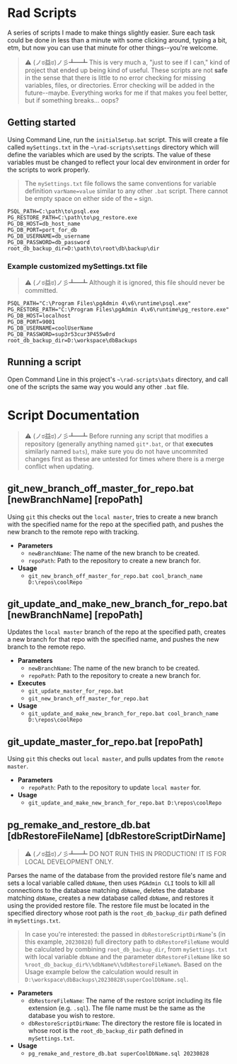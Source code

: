 # Rad Scripts
A series of scripts I made to make things slightly easier. Sure each task could be done in less than a minute with some clicking around, typing a bit,
etm, but now you can use that minute for other things--you're welcome.

> :warning:
> (ノಠ益ಠ)ノ彡┻━┻
> This is very much a, "just to see if I can," kind of project that ended up being kind of useful. These scripts are not __safe__ in the sense that
> there is little to no error checking for missing variables, files, or directories. Error checking will be added in the future--maybe. Everything
> works for me if that makes you feel better, but if something breaks... oops?

## Getting started
Using Command Line, run the `initialSetup.bat` script. This will create a file called `mySettings.txt` in the `~\rad-scripts\settings` directory
which will define the variables which are used by the scripts. The value of these variables must be changed to reflect your local dev environment
in order for the scripts to work properly.

> The `mySettings.txt` file follows the same conventions for variable definition `varName=value` similar to any other `.bat` script. There cannot be
> empty space on either side of the `=` sign.
```
PSQL_PATH=C:\path\to\psql.exe
PG_RESTORE_PATH=C:\path\to\pg_restore.exe
PG_DB_HOST=db_host_name
PG_DB_PORT=port_for_db
PG_DB_USERNAME=db_username
PG_DB_PASSWORD=db_password
root_db_backup_dir=D:\path\to\root\db\backup\dir
```
### Example customized mySettings.txt file
> :warning:
> (ノಠ益ಠ)ノ彡┻━┻
> Although it is ignored, this file should never be committed.
```
PSQL_PATH="C:\Program Files\pgAdmin 4\v6\runtime\psql.exe"
PG_RESTORE_PATH="C:\Program Files\pgAdmin 4\v6\runtime\pg_restore.exe"
PG_DB_HOST=localhost
PG_DB_PORT=9001
PG_DB_USERNAME=coolUserName
PG_DB_PASSWORD=sup3r53cur3P455w0rd
root_db_backup_dir=D:\workspace\dbBackups
```
## Running a script
Open Command Line in this project's `~\rad-scripts\bats` directory, and call one of the scripts the same way you would any other `.bat` file.

# Script Documentation

> :warning:
> (ノಠ益ಠ)ノ彡┻━┻
> Before running any script that modifies a repository (generally anything named `git*.bat`, or that __executes__ similarly named `bats`), make sure
> you do not have uncommited changes first as these are untested for times where there is a merge conflict when updating.

## git_new_branch_off_master_for_repo.bat [newBranchName] [repoPath]
Using `git` this checks out the `local master`, tries to create a new branch with the specified name for the repo at the specified path, and pushes
the new branch to the remote repo with tracking.

- __Parameters__
  - `newBranchName`: The name of the new branch to be created.
  - `repoPath`: Path to the repository to create a new branch for.
- __Usage__
  - `git_new_branch_off_master_for_repo.bat cool_branch_name D:\repos\coolRepo`

## git_update_and_make_new_branch_for_repo.bat [newBranchName] [repoPath]
Updates the `local master` branch of the repo at the specified path, creates a new branch for that repo with the specified name, and pushes the new
branch to the remote repo.

- __Parameters__
  - `newBranchName`: The name of the new branch to be created.
  - `repoPath`: Path to the repository to create a new branch for.
- __Executes__
  - `git_update_master_for_repo.bat`
  - `git_new_branch_off_master_for_repo.bat`
- __Usage__
  - `git_update_and_make_new_branch_for_repo.bat cool_branch_name D:\repos\coolRepo`

## git_update_master_for_repo.bat [repoPath]
Using `git` this checks out `local master`, and pulls updates from the `remote master`.

- __Parameters__
  - `repoPath`: Path to the repository to update `local master` for.
- __Usage__
  - `git_update_and_make_new_branch_for_repo.bat D:\repos\coolRepo`

## pg_remake_and_restore_db.bat [dbRestoreFileName] [dbRestoreScriptDirName]
> :warning:
> (ノಠ益ಠ)ノ彡┻━┻ DO NOT RUN THIS IN PRODUCTION! IT IS FOR LOCAL DEVELOPMENT ONLY.

Parses the name of the database from the provided restore file's name and sets a local variable called `dbName`, then uses `PGAdmin CLI` tools to
kill all connections to the database matching `dbName`, deletes the database matching `dbName`, creates a new database called `dbName`, and
restores it using the provided restore file. The restore file must be located in the specified directory whose root path is the `root_db_backup_dir`
path defined in `mySettings.txt`.
> In case you're interested: the passed in `dbRestoreScriptDirName`'s (in this example, `20230828`) full directory path to `dbRestoreFileName` would
> be calculated by combining `root_db_backup_dir`, from `mySettings.txt` with local variable `dbName` and the parameter `dbRestoreFileName` like so
> `%root_db_backup_dir%\%dbName%\%dbRestoreFileName%`. Based on the Usage example below the calculation would result in
> `D:\workspace\dbBackups\20230828\superCoolDbName.sql`.
- __Parameters__
  - `dbRestoreFileName`: The name of the restore script including its file extension (e.g. `.sql`). The file name must be the same as the database
    you wish to restore.
  - `dbRestoreScriptDirName`: The directory the restore file is located in whose root is the `root_db_backup_dir` path defined in `mySettings.txt`.
- __Usage__
  - `pg_remake_and_restore_db.bat superCoolDbName.sql 20230828`